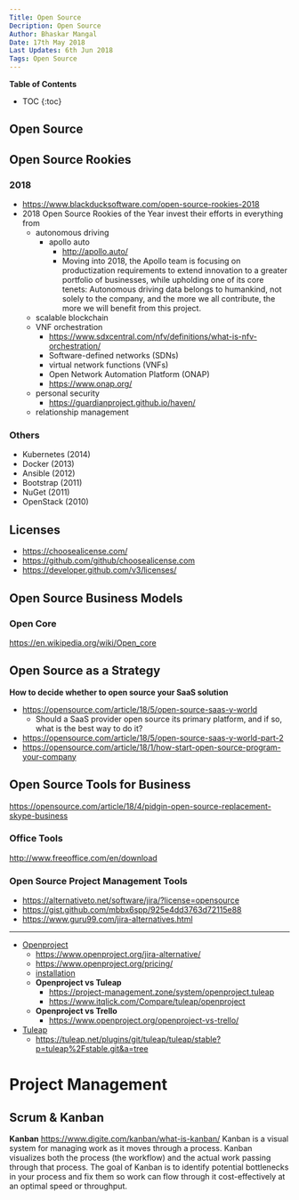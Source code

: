 ```yaml
---
Title: Open Source
Decription: Open Source
Author: Bhaskar Mangal
Date: 17th May 2018
Last Updates: 6th Jun 2018
Tags: Open Source
---
```


**Table of Contents**
* TOC
{:toc}


## Open Source

## Open Source Rookies

### 2018
- https://www.blackducksoftware.com/open-source-rookies-2018
- 2018 Open Source Rookies of the Year invest their efforts in everything from
	* autonomous driving
		- apollo auto
			- http://apollo.auto/
			- Moving into 2018, the Apollo team is focusing on productization requirements to extend innovation to a greater portfolio of businesses, while upholding one of its core tenets: Autonomous driving data belongs to humankind, not solely to the company, and the more we all contribute, the more we will benefit from this project. 
	* scalable blockchain
	* VNF orchestration
		- https://www.sdxcentral.com/nfv/definitions/what-is-nfv-orchestration/
		- Software-defined networks (SDNs)
		- virtual network functions (VNFs)
		- Open Network Automation Platform (ONAP)
		- https://www.onap.org/
	* personal security
		- https://guardianproject.github.io/haven/
	* relationship management 

### Others
* Kubernetes (2014)
* Docker (2013)
* Ansible (2012)
* Bootstrap (2011)
* NuGet (2011)
* OpenStack (2010) 

## Licenses
* https://choosealicense.com/
* https://github.com/github/choosealicense.com
* https://developer.github.com/v3/licenses/

## Open Source Business Models

### Open Core
https://en.wikipedia.org/wiki/Open_core

## Open Source as a Strategy
**How to decide whether to open source your SaaS solution**
* https://opensource.com/article/18/5/open-source-saas-y-world
	- Should a SaaS provider open source its primary platform, and if so, what is the best way to do it?
* https://opensource.com/article/18/5/open-source-saas-y-world-part-2
* https://opensource.com/article/18/1/how-start-open-source-program-your-company

## Open Source Tools for Business
https://opensource.com/article/18/4/pidgin-open-source-replacement-skype-business

### Office Tools
http://www.freeoffice.com/en/download

### Open Source Project Management Tools
* https://alternativeto.net/software/jira/?license=opensource
* https://gist.github.com/mbbx6spp/925e4dd3763d72115e88
* https://www.guru99.com/jira-alternatives.html
---

* [Openproject](https://www.openproject.org)
	- https://www.openproject.org/jira-alternative/
	- https://www.openproject.org/pricing/
	- [installation](https://www.openproject.org/download-and-installation/#installation)
	* **Openproject vs Tuleap**
		- https://project-management.zone/system/openproject,tuleap
		- https://www.itqlick.com/Compare/tuleap/openproject
	* **Openproject vs Trello**
		- https://www.openproject.org/openproject-vs-trello/
* [Tuleap](https://www.tuleap.org/)
	- https://tuleap.net/plugins/git/tuleap/tuleap/stable?p=tuleap%2Fstable.git&a=tree

# Project Management

## Scrum & Kanban

**Kanban**
https://www.digite.com/kanban/what-is-kanban/
Kanban is a visual system for managing work as it moves through a process. Kanban visualizes both the process (the workflow) and the actual work passing through that process. The goal of Kanban is to identify potential bottlenecks in your process and fix them so work can flow through it cost-effectively at an optimal speed or throughput.

